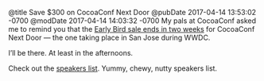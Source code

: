 @title Save $300 on CocoaConf Next Door
@pubDate 2017-04-14 13:53:02 -0700
@modDate 2017-04-14 14:03:32 -0700
My pals at CocoaConf asked me to remind you that the <a href="https://twitter.com/cocoaconf/status/852898192035282944">Early Bird sale ends in two weeks</a> for CocoaConf Next Door — the one taking place in San Jose during WWDC.

I’ll be there. At least in the afternoons.

Check out the <a href="http://cocoaconf.com/nextdoor/speakers">speakers list</a>. Yummy, chewy, nutty speakers list.

